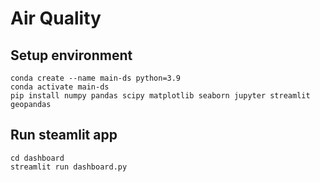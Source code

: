 # Air Quality

## Setup environment
```
conda create --name main-ds python=3.9
conda activate main-ds
pip install numpy pandas scipy matplotlib seaborn jupyter streamlit geopandas 
```

## Run steamlit app
```
cd dashboard
streamlit run dashboard.py
```
